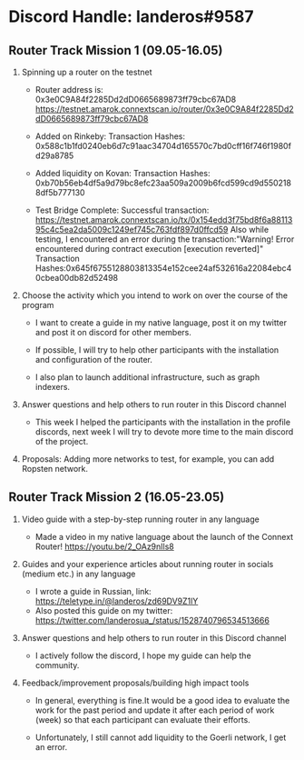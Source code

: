 # Discord Handle: landeros#9587
## Router Track Mission 1 (09.05-16.05)

1) Spinning up a router on the testnet

    - Router address is: 0x3e0C9A84f2285Dd2dD0665689873ff79cbc67AD8
      https://testnet.amarok.connextscan.io/router/0x3e0C9A84f2285Dd2dD0665689873ff79cbc67AD8

    - Added on Rinkeby:
	Transaction Hashes: 0x588c1b1fd0240eb6d7c91aac34704d165570c7bd0cff16f746f1980fd29a8785

    - Added liquidity on Kovan: 
	Transaction Hashes: 0xb70b56eb4df5a9d79bc8efc23aa509a2009b6fcd599cd9d5502188df5b777130 
	
    - Test Bridge Complete:
	Successful transaction: https://testnet.amarok.connextscan.io/tx/0x154edd3f75bd8f6a8811395c4c5ea2da5009c1249ef745c763fdf897d0ffcd59
      Also while testing, I encountered an error during the transaction:"Warning! Error encountered during contract execution [execution reverted]"
	Transaction Hashes:0x645f6755128803813354e152cee24af532616a22084ebc40cbea00db82d52498

2) Choose the activity which you intend to work on over the course of the program

    - I want to create a guide in my native language, post it on my twitter and post it on discord for other members.

    - If possible, I will try to help other participants with the installation and configuration of the router.

    - I also plan to launch additional infrastructure, such as graph indexers.

3) Answer questions and help others to run router in this Discord channel

    - This week I helped the participants with the installation in the profile discords, next week I will try to devote more time to the main discord of the project.

4) Proposals: Adding more networks to test, for example, you can add Ropsten network.

## Router Track Mission 2 (16.05-23.05)

1) Video guide with a step-by-step running router in any language

    - Made a video in my native language about the launch of the Connext Router!
	https://youtu.be/2_OAz9nIls8

2) Guides and your experience articles about running router in socials (medium etc.) in any language

   - I wrote a guide in Russian, link:  
	https://teletype.in/@landeros/zd69DV9Z1lY
   - Also posted this guide on my twitter:
	https://twitter.com/landerosua_/status/1528740796534513666

3) Answer questions and help others to run router in this Discord channel

   - I actively follow the discord, I hope my guide can help the community.

4) Feedback/improvement proposals/building high impact tools

   - In general, everything is fine.It would be a good idea to evaluate the work for the past period and update it after each period of work (week) so that each participant can evaluate their efforts.

   - Unfortunately, I still cannot add liquidity to the Goerli network, I get an error.
